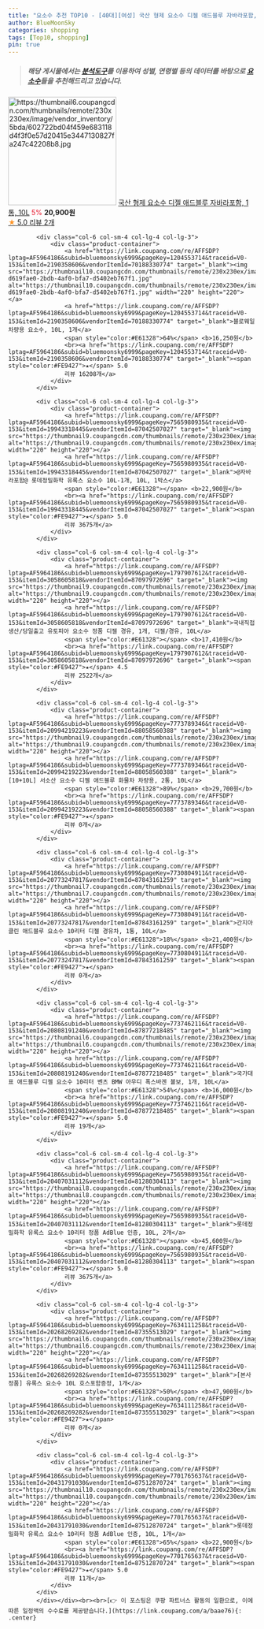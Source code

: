 ```yaml
---
title: "요소수 추천 TOP10 - [40대][여성] 국산 형제 요소수 디젤 애드블루 자바라포함, 1통, 10L"
author: BlueMoonSky
categories: shopping
tags: [Top10, shopping]
pin: true
---
```


> ##### 해당 게시물에서는 [**분석도구**](https://itemscout.io/)를 이용하여 **성별**, **연령별** 등의 데이터를 바탕으로 [**요소수**](https://link.coupang.com/a/baae76)들을 추천해드리고 있습니다.
<div class="container"><div class="row">
            <div class="col-6 col-sm-4 col-lg-4 col-lg-3">
                <div class="product-container">
                    <a href="https://link.coupang.com/re/AFFSDP?lptag=AF5964186&subid=bluemoonsky6999&pageKey=7755613405&traceid=V0-153&itemId=20902160803&vendorItemId=87969193739" target="_blank"><img src="https://thumbnail6.coupangcdn.com/thumbnails/remote/230x230ex/image/vendor_inventory/5bda/602722bd04f459e683118d4f3f0e57d20415e3447130827fa247c42208b8.jpg" alt="https://thumbnail6.coupangcdn.com/thumbnails/remote/230x230ex/image/vendor_inventory/5bda/602722bd04f459e683118d4f3f0e57d20415e3447130827fa247c42208b8.jpg" width="220" height="220"></a>
                    <a href="https://link.coupang.com/re/AFFSDP?lptag=AF5964186&subid=bluemoonsky6999&pageKey=7755613405&traceid=V0-153&itemId=20902160803&vendorItemId=87969193739" target="_blank">국산 형제 요소수 디젤 애드블루 자바라포함, 1통, 10L</a>
                    <span style="color:#E61328">5%</span> <b>20,900원</b>
                    <br><a href="https://link.coupang.com/re/AFFSDP?lptag=AF5964186&subid=bluemoonsky6999&pageKey=7755613405&traceid=V0-153&itemId=20902160803&vendorItemId=87969193739" target="_blank"><span style="color:#FE9427">★</span> 5.0
                    리뷰 2개</a>
                </div>
            </div>
            
            <div class="col-6 col-sm-4 col-lg-4 col-lg-3">
                <div class="product-container">
                    <a href="https://link.coupang.com/re/AFFSDP?lptag=AF5964186&subid=bluemoonsky6999&pageKey=1204553714&traceid=V0-153&itemId=2190358606&vendorItemId=70188330774" target="_blank"><img src="https://thumbnail10.coupangcdn.com/thumbnails/remote/230x230ex/image/retail/images/2980984922546415-d619fae0-2bdb-4af0-bfa7-d5402eb767f1.jpg" alt="https://thumbnail10.coupangcdn.com/thumbnails/remote/230x230ex/image/retail/images/2980984922546415-d619fae0-2bdb-4af0-bfa7-d5402eb767f1.jpg" width="220" height="220"></a>
                    <a href="https://link.coupang.com/re/AFFSDP?lptag=AF5964186&subid=bluemoonsky6999&pageKey=1204553714&traceid=V0-153&itemId=2190358606&vendorItemId=70188330774" target="_blank">블로웨일 차량용 요소수, 10L, 1개</a>
                    <span style="color:#E61328">64%</span> <b>16,250원</b>
                    <br><a href="https://link.coupang.com/re/AFFSDP?lptag=AF5964186&subid=bluemoonsky6999&pageKey=1204553714&traceid=V0-153&itemId=2190358606&vendorItemId=70188330774" target="_blank"><span style="color:#FE9427">★</span> 5.0
                    리뷰 16208개</a>
                </div>
            </div>
            
            <div class="col-6 col-sm-4 col-lg-4 col-lg-3">
                <div class="product-container">
                    <a href="https://link.coupang.com/re/AFFSDP?lptag=AF5964186&subid=bluemoonsky6999&pageKey=7565980935&traceid=V0-153&itemId=19943318445&vendorItemId=87042507027" target="_blank"><img src="https://thumbnail9.coupangcdn.com/thumbnails/remote/230x230ex/image/vendor_inventory/12eb/a8648257251fa75d98cea12b7b5939d6290ff615e1a4579ae82aca314f6c.jpg" alt="https://thumbnail9.coupangcdn.com/thumbnails/remote/230x230ex/image/vendor_inventory/12eb/a8648257251fa75d98cea12b7b5939d6290ff615e1a4579ae82aca314f6c.jpg" width="220" height="220"></a>
                    <a href="https://link.coupang.com/re/AFFSDP?lptag=AF5964186&subid=bluemoonsky6999&pageKey=7565980935&traceid=V0-153&itemId=19943318445&vendorItemId=87042507027" target="_blank">@자바라포함@ 롯데정밀화학 유록스 요소수 10L-1개, 10L, 1박스</a>
                    <span style="color:#E61328"></span> <b>22,900원</b>
                    <br><a href="https://link.coupang.com/re/AFFSDP?lptag=AF5964186&subid=bluemoonsky6999&pageKey=7565980935&traceid=V0-153&itemId=19943318445&vendorItemId=87042507027" target="_blank"><span style="color:#FE9427">★</span> 5.0
                    리뷰 3675개</a>
                </div>
            </div>
            
            <div class="col-6 col-sm-4 col-lg-4 col-lg-3">
                <div class="product-container">
                    <a href="https://link.coupang.com/re/AFFSDP?lptag=AF5964186&subid=bluemoonsky6999&pageKey=1797907612&traceid=V0-153&itemId=3058605818&vendorItemId=87097972696" target="_blank"><img src="https://thumbnail9.coupangcdn.com/thumbnails/remote/230x230ex/image/vendor_inventory/dd1b/ac98966a1aee8aec6b0b9e4362d56cecd0603d46b74a90153bb6a7bd2b72.jpg" alt="https://thumbnail9.coupangcdn.com/thumbnails/remote/230x230ex/image/vendor_inventory/dd1b/ac98966a1aee8aec6b0b9e4362d56cecd0603d46b74a90153bb6a7bd2b72.jpg" width="220" height="220"></a>
                    <a href="https://link.coupang.com/re/AFFSDP?lptag=AF5964186&subid=bluemoonsky6999&pageKey=1797907612&traceid=V0-153&itemId=3058605818&vendorItemId=87097972696" target="_blank">국내직접생산/당일출고 유토피아 요소수 정품 디젤 경유, 1개, 디젤/경유, 10L</a>
                    <span style="color:#E61328"></span> <b>17,410원</b>
                    <br><a href="https://link.coupang.com/re/AFFSDP?lptag=AF5964186&subid=bluemoonsky6999&pageKey=1797907612&traceid=V0-153&itemId=3058605818&vendorItemId=87097972696" target="_blank"><span style="color:#FE9427">★</span> 4.5
                    리뷰 2522개</a>
                </div>
            </div>
            
            <div class="col-6 col-sm-4 col-lg-4 col-lg-3">
                <div class="product-container">
                    <a href="https://link.coupang.com/re/AFFSDP?lptag=AF5964186&subid=bluemoonsky6999&pageKey=7773789346&traceid=V0-153&itemId=20994219223&vendorItemId=88058560388" target="_blank"><img src="https://thumbnail9.coupangcdn.com/thumbnails/remote/230x230ex/image/vendor_inventory/92b1/43649f68747d249996970f6704b8c8b28cabd76fa34f81880ed024cb178d.jpg" alt="https://thumbnail9.coupangcdn.com/thumbnails/remote/230x230ex/image/vendor_inventory/92b1/43649f68747d249996970f6704b8c8b28cabd76fa34f81880ed024cb178d.jpg" width="220" height="220"></a>
                    <a href="https://link.coupang.com/re/AFFSDP?lptag=AF5964186&subid=bluemoonsky6999&pageKey=7773789346&traceid=V0-153&itemId=20994219223&vendorItemId=88058560388" target="_blank">[10+10L] 서소산 요소수 디젤 애드블루 화물차 차량용, 2통, 10L</a>
                    <span style="color:#E61328">89%</span> <b>29,700원</b>
                    <br><a href="https://link.coupang.com/re/AFFSDP?lptag=AF5964186&subid=bluemoonsky6999&pageKey=7773789346&traceid=V0-153&itemId=20994219223&vendorItemId=88058560388" target="_blank"><span style="color:#FE9427">★</span> 
                    리뷰 0개</a>
                </div>
            </div>
            
            <div class="col-6 col-sm-4 col-lg-4 col-lg-3">
                <div class="product-container">
                    <a href="https://link.coupang.com/re/AFFSDP?lptag=AF5964186&subid=bluemoonsky6999&pageKey=7730804911&traceid=V0-153&itemId=20773247817&vendorItemId=87843161259" target="_blank"><img src="https://thumbnail7.coupangcdn.com/thumbnails/remote/230x230ex/image/vendor_inventory/59fc/c8eb8c2c2840114b4783fb56564b8fed4d4cfc0f6e8d0b51b494bbaa76a1.jpg" alt="https://thumbnail7.coupangcdn.com/thumbnails/remote/230x230ex/image/vendor_inventory/59fc/c8eb8c2c2840114b4783fb56564b8fed4d4cfc0f6e8d0b51b494bbaa76a1.jpg" width="220" height="220"></a>
                    <a href="https://link.coupang.com/re/AFFSDP?lptag=AF5964186&subid=bluemoonsky6999&pageKey=7730804911&traceid=V0-153&itemId=20773247817&vendorItemId=87843161259" target="_blank">간지아클린 애드블루 요소수 10리터 디젤 경유차, 1통, 10L</a>
                    <span style="color:#E61328">18%</span> <b>21,400원</b>
                    <br><a href="https://link.coupang.com/re/AFFSDP?lptag=AF5964186&subid=bluemoonsky6999&pageKey=7730804911&traceid=V0-153&itemId=20773247817&vendorItemId=87843161259" target="_blank"><span style="color:#FE9427">★</span> 
                    리뷰 0개</a>
                </div>
            </div>
            
            <div class="col-6 col-sm-4 col-lg-4 col-lg-3">
                <div class="product-container">
                    <a href="https://link.coupang.com/re/AFFSDP?lptag=AF5964186&subid=bluemoonsky6999&pageKey=7737462116&traceid=V0-153&itemId=20808191240&vendorItemId=87877218485" target="_blank"><img src="https://thumbnail6.coupangcdn.com/thumbnails/remote/230x230ex/image/vendor_inventory/08c8/75b34023a37fb93d249dcd04f9e8eb94c6539d172b5c33609b00637f7d0c.jpg" alt="https://thumbnail6.coupangcdn.com/thumbnails/remote/230x230ex/image/vendor_inventory/08c8/75b34023a37fb93d249dcd04f9e8eb94c6539d172b5c33609b00637f7d0c.jpg" width="220" height="220"></a>
                    <a href="https://link.coupang.com/re/AFFSDP?lptag=AF5964186&subid=bluemoonsky6999&pageKey=7737462116&traceid=V0-153&itemId=20808191240&vendorItemId=87877218485" target="_blank">국가대표 애드블루 디젤 요소수 10리터 벤츠 BMW 아우디 폭스바겐 볼보, 1개, 10L</a>
                    <span style="color:#E61328">54%</span> <b>16,000원</b>
                    <br><a href="https://link.coupang.com/re/AFFSDP?lptag=AF5964186&subid=bluemoonsky6999&pageKey=7737462116&traceid=V0-153&itemId=20808191240&vendorItemId=87877218485" target="_blank"><span style="color:#FE9427">★</span> 5.0
                    리뷰 19개</a>
                </div>
            </div>
            
            <div class="col-6 col-sm-4 col-lg-4 col-lg-3">
                <div class="product-container">
                    <a href="https://link.coupang.com/re/AFFSDP?lptag=AF5964186&subid=bluemoonsky6999&pageKey=7565980935&traceid=V0-153&itemId=20407031112&vendorItemId=81280304113" target="_blank"><img src="https://thumbnail8.coupangcdn.com/thumbnails/remote/230x230ex/image/vendor_inventory/f0d0/81f99aa3f806f36579cb6c2f571a84f6a0349606f32868770a994a62fb39.jpg" alt="https://thumbnail8.coupangcdn.com/thumbnails/remote/230x230ex/image/vendor_inventory/f0d0/81f99aa3f806f36579cb6c2f571a84f6a0349606f32868770a994a62fb39.jpg" width="220" height="220"></a>
                    <a href="https://link.coupang.com/re/AFFSDP?lptag=AF5964186&subid=bluemoonsky6999&pageKey=7565980935&traceid=V0-153&itemId=20407031112&vendorItemId=81280304113" target="_blank">롯데정밀화학 유록스 요소수 10리터 정품 AdBlue 인증, 10L, 2개</a>
                    <span style="color:#E61328"></span> <b>45,600원</b>
                    <br><a href="https://link.coupang.com/re/AFFSDP?lptag=AF5964186&subid=bluemoonsky6999&pageKey=7565980935&traceid=V0-153&itemId=20407031112&vendorItemId=81280304113" target="_blank"><span style="color:#FE9427">★</span> 5.0
                    리뷰 3675개</a>
                </div>
            </div>
            
            <div class="col-6 col-sm-4 col-lg-4 col-lg-3">
                <div class="product-container">
                    <a href="https://link.coupang.com/re/AFFSDP?lptag=AF5964186&subid=bluemoonsky6999&pageKey=7634111258&traceid=V0-153&itemId=20268269282&vendorItemId=87355513029" target="_blank"><img src="https://thumbnail6.coupangcdn.com/thumbnails/remote/230x230ex/image/vendor_inventory/1656/013924f1f0494fc4d6f75e97f1eda0a6bf1e12abc3dad1b62517e6d3e9ab.png" alt="https://thumbnail6.coupangcdn.com/thumbnails/remote/230x230ex/image/vendor_inventory/1656/013924f1f0494fc4d6f75e97f1eda0a6bf1e12abc3dad1b62517e6d3e9ab.png" width="220" height="220"></a>
                    <a href="https://link.coupang.com/re/AFFSDP?lptag=AF5964186&subid=bluemoonsky6999&pageKey=7634111258&traceid=V0-153&itemId=20268269282&vendorItemId=87355513029" target="_blank">[본사정품] 유록스 요소수 10L 호스포함증정, 1개</a>
                    <span style="color:#E61328">50%</span> <b>47,900원</b>
                    <br><a href="https://link.coupang.com/re/AFFSDP?lptag=AF5964186&subid=bluemoonsky6999&pageKey=7634111258&traceid=V0-153&itemId=20268269282&vendorItemId=87355513029" target="_blank"><span style="color:#FE9427">★</span> 
                    리뷰 0개</a>
                </div>
            </div>
            
            <div class="col-6 col-sm-4 col-lg-4 col-lg-3">
                <div class="product-container">
                    <a href="https://link.coupang.com/re/AFFSDP?lptag=AF5964186&subid=bluemoonsky6999&pageKey=7701765637&traceid=V0-153&itemId=20431791030&vendorItemId=87512870724" target="_blank"><img src="https://thumbnail10.coupangcdn.com/thumbnails/remote/230x230ex/image/vendor_inventory/f21d/f5ccea2911626be27fd659e06e822d56abd7c3f71f2331f1c5b269cbeec2.PNG" alt="https://thumbnail10.coupangcdn.com/thumbnails/remote/230x230ex/image/vendor_inventory/f21d/f5ccea2911626be27fd659e06e822d56abd7c3f71f2331f1c5b269cbeec2.PNG" width="220" height="220"></a>
                    <a href="https://link.coupang.com/re/AFFSDP?lptag=AF5964186&subid=bluemoonsky6999&pageKey=7701765637&traceid=V0-153&itemId=20431791030&vendorItemId=87512870724" target="_blank">롯데정밀화학 유록스 요소수 10리터 정품 AdBlue 인증, 10L, 1개</a>
                    <span style="color:#E61328">65%</span> <b>22,900원</b>
                    <br><a href="https://link.coupang.com/re/AFFSDP?lptag=AF5964186&subid=bluemoonsky6999&pageKey=7701765637&traceid=V0-153&itemId=20431791030&vendorItemId=87512870724" target="_blank"><span style="color:#FE9427">★</span> 5.0
                    리뷰 11개</a>
                </div>
            </div>
            </div></div><br><br>[👉 이 포스팅은 쿠팡 파트너스 활동의 일환으로, 이에 따른 일정액의 수수료를 제공받습니다.](https://link.coupang.com/a/baae76){: .center}
